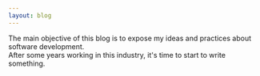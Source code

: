 ```yaml
---
layout: blog
---
```


The main objective of this blog is to expose my ideas and practices about software development.\
After some years working in this industry, it's time to start to write something.
